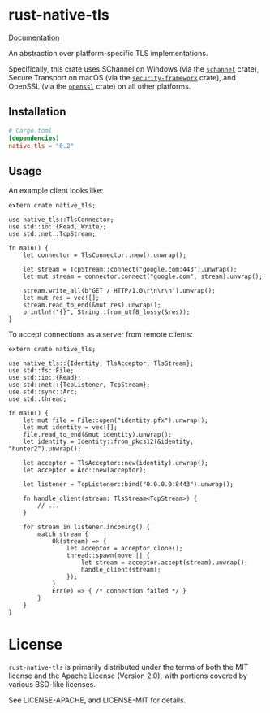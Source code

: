 # rust-native-tls

[Documentation](https://docs.rs/native-tls)

An abstraction over platform-specific TLS implementations.

Specifically, this crate uses SChannel on Windows (via the [`schannel`] crate),
Secure Transport on macOS (via the [`security-framework`] crate), and OpenSSL (via
the [`openssl`] crate) on all other platforms.

[`schannel`]: https://crates.io/crates/schannel
[`security-framework`]: https://crates.io/crates/security-framework
[`openssl`]: https://crates.io/crates/openssl

## Installation

```toml
# Cargo.toml
[dependencies]
native-tls = "0.2"
```

## Usage

An example client looks like:

```rust,ignore
extern crate native_tls;

use native_tls::TlsConnector;
use std::io::{Read, Write};
use std::net::TcpStream;

fn main() {
    let connector = TlsConnector::new().unwrap();

    let stream = TcpStream::connect("google.com:443").unwrap();
    let mut stream = connector.connect("google.com", stream).unwrap();

    stream.write_all(b"GET / HTTP/1.0\r\n\r\n").unwrap();
    let mut res = vec![];
    stream.read_to_end(&mut res).unwrap();
    println!("{}", String::from_utf8_lossy(&res));
}
```

To accept connections as a server from remote clients:

```rust,ignore
extern crate native_tls;

use native_tls::{Identity, TlsAcceptor, TlsStream};
use std::fs::File;
use std::io::{Read};
use std::net::{TcpListener, TcpStream};
use std::sync::Arc;
use std::thread;

fn main() {
    let mut file = File::open("identity.pfx").unwrap();
    let mut identity = vec![];
    file.read_to_end(&mut identity).unwrap();
    let identity = Identity::from_pkcs12(&identity, "hunter2").unwrap();

    let acceptor = TlsAcceptor::new(identity).unwrap();
    let acceptor = Arc::new(acceptor);

    let listener = TcpListener::bind("0.0.0.0:8443").unwrap();

    fn handle_client(stream: TlsStream<TcpStream>) {
        // ...
    }

    for stream in listener.incoming() {
        match stream {
            Ok(stream) => {
                let acceptor = acceptor.clone();
                thread::spawn(move || {
                    let stream = acceptor.accept(stream).unwrap();
                    handle_client(stream);
                });
            }
            Err(e) => { /* connection failed */ }
        }
    }
}
```

# License

`rust-native-tls` is primarily distributed under the terms of both the MIT
license and the Apache License (Version 2.0), with portions covered by various
BSD-like licenses.

See LICENSE-APACHE, and LICENSE-MIT for details.
